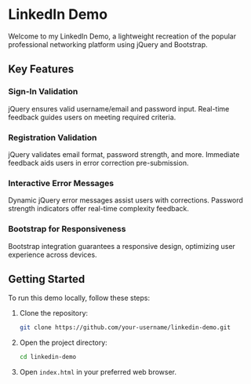 # LinkedIn Demo

Welcome to my LinkedIn Demo, a lightweight recreation of the popular professional networking platform using jQuery and Bootstrap.

## Key Features

### Sign-In Validation

jQuery ensures valid username/email and password input. Real-time feedback guides users on meeting required criteria.

### Registration Validation

jQuery validates email format, password strength, and more. Immediate feedback aids users in error correction pre-submission.

### Interactive Error Messages

Dynamic jQuery error messages assist users with corrections. Password strength indicators offer real-time complexity feedback.

### Bootstrap for Responsiveness

Bootstrap integration guarantees a responsive design, optimizing user experience across devices.

## Getting Started

To run this demo locally, follow these steps:

1. Clone the repository:

    ```bash
    git clone https://github.com/your-username/linkedin-demo.git
    ```

2. Open the project directory:

    ```bash
    cd linkedin-demo
    ```

3. Open `index.html` in your preferred web browser.
